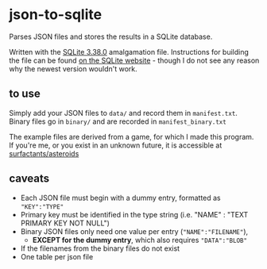 # json-to-sqlite
Parses JSON files and stores the results in a SQLite database.

Written with the [SQLite 3.38.0](https://github.com/sqlite/sqlite/releases/tag/version-3.38.0) amalgamation file. Instructions for building the file can be found [on the SQLite website](https://www.sqlite.org/draft/amalgamation.html) - though I do not see any reason why the newest version wouldn't work.

## to use

Simply add your JSON files to `data/` and record them in `manifest.txt`. Binary files go in `binary/` and are recorded in `manifest_binary.txt`

The example files are derived from a game, for which I made this program. If you're me, or you exist in an unknown future, it is accessible at [surfactants/asteroids](https://github.com/surfactants/asteroids)

## caveats

- Each JSON file must begin with a dummy entry, formatted as `"KEY":"TYPE"`
- Primary key must be identified in the type string (i.e. "NAME" : "TEXT PRIMARY KEY NOT NULL")
- Binary JSON files only need one value per entry (`"NAME":"FILENAME"`),
  - **EXCEPT for the dummy entry**, which also requires `"DATA":"BLOB"`
- If the filenames from the binary files do not exist
- One table per json file
